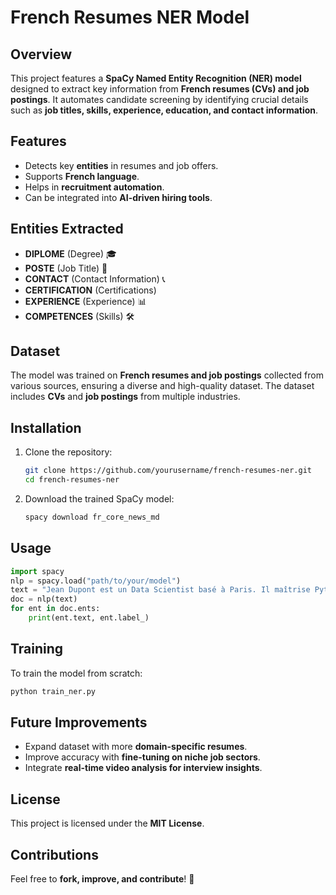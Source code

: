 # French Resumes NER Model
## Overview
This project features a **SpaCy Named Entity Recognition (NER) model** designed to extract key information from **French resumes (CVs) and job postings**. It automates candidate screening by identifying crucial details such as **job titles, skills, experience, education, and contact information**.

## Features 
- Detects key **entities** in resumes and job offers.
- Supports **French language**.
- Helps in **recruitment automation**.
- Can be integrated into **AI-driven hiring tools**.

## Entities Extracted 
- **DIPLOME** (Degree) 🎓
- **POSTE** (Job Title) 💼
- **CONTACT** (Contact Information) 📞
- **CERTIFICATION** (Certifications)
- **EXPERIENCE** (Experience) 📊
- **COMPETENCES** (Skills) 🛠️

## Dataset 
The model was trained on **French resumes and job postings** collected from various sources, ensuring a diverse and high-quality dataset. The dataset includes **CVs** and **job postings** from multiple industries.

## Installation 
1. Clone the repository:
   ```bash
   git clone https://github.com/yourusername/french-resumes-ner.git
   cd french-resumes-ner
   ```
2. Download the trained SpaCy model:
   ```bash
   spacy download fr_core_news_md
   ```

## Usage 
```python
import spacy
nlp = spacy.load("path/to/your/model")
text = "Jean Dupont est un Data Scientist basé à Paris. Il maîtrise Python et possède une certification TensorFlow."
doc = nlp(text)
for ent in doc.ents:
    print(ent.text, ent.label_)
```

## Training 
To train the model from scratch:
```bash
python train_ner.py
```

## Future Improvements 
- Expand dataset with more **domain-specific resumes**.
- Improve accuracy with **fine-tuning on niche job sectors**.
- Integrate **real-time video analysis for interview insights**.

## License 
This project is licensed under the **MIT License**.

## Contributions 
Feel free to **fork, improve, and contribute**! 🚀

